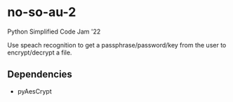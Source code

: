 # no-so-au-2
Python Simplified Code Jam '22

Use speach recognition to get a passphrase/password/key from the user to encrypt/decrypt a file.

## Dependencies
* pyAesCrypt
